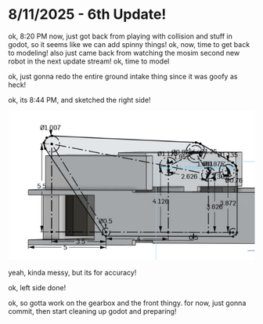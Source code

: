 # 8/11/2025 - 6th Update!

ok, 8:20 PM now, just got back from playing with collision and stuff in godot, so it seems like we can add spinny things! ok, now, time to get back to modeling! also just came back from watching the mosim second new robot in the next update stream! ok, time to model

ok, just gonna redo the entire ground intake thing since it was goofy as heck!

ok, its 8:44 PM, and sketched the right side!

![hmm](</updatelogs/images/202508/08112025 - 1.png>)

yeah, kinda messy, but its for accuracy!

ok, left side done!

ok, so gotta work on the gearbox and the front thingy. for now, just gonna commit, then start cleaning up godot and preparing!
